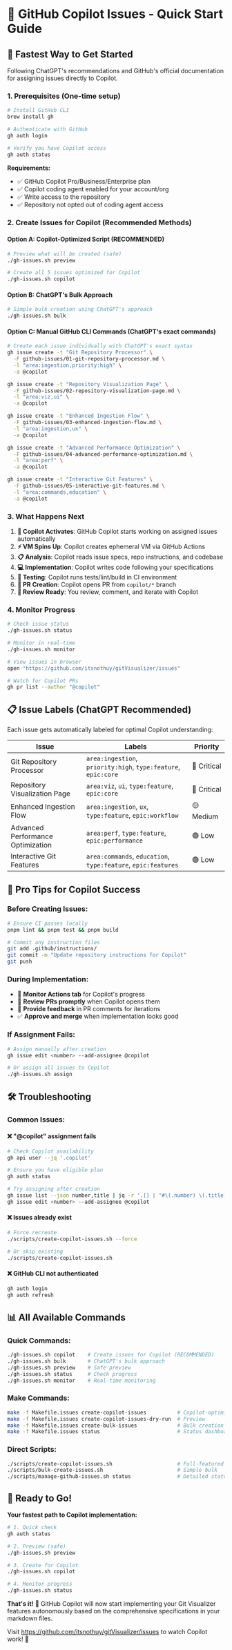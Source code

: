 # 🤖 GitHub Copilot Issues - Quick Start Guide

## 🚀 **Fastest Way to Get Started**

Following ChatGPT's recommendations and GitHub's official documentation for assigning issues directly to Copilot.

### **1. Prerequisites (One-time setup)**

```bash
# Install GitHub CLI
brew install gh

# Authenticate with GitHub
gh auth login

# Verify you have Copilot access
gh auth status
```

**Requirements:**
- ✅ GitHub Copilot Pro/Business/Enterprise plan
- ✅ Copilot coding agent enabled for your account/org
- ✅ Write access to the repository
- ✅ Repository not opted out of coding agent access

### **2. Create Issues for Copilot (Recommended Methods)**

#### **Option A: Copilot-Optimized Script (RECOMMENDED)**
```bash
# Preview what will be created (safe)
./gh-issues.sh preview

# Create all 5 issues optimized for Copilot
./gh-issues.sh copilot
```

#### **Option B: ChatGPT's Bulk Approach**
```bash
# Simple bulk creation using ChatGPT's approach
./gh-issues.sh bulk
```

#### **Option C: Manual GitHub CLI Commands (ChatGPT's exact commands)**
```bash
# Create each issue individually with ChatGPT's exact syntax
gh issue create -t "Git Repository Processor" \
  -F github-issues/01-git-repository-processor.md \
  -l "area:ingestion,priority:high" \
  -a @copilot

gh issue create -t "Repository Visualization Page" \
  -F github-issues/02-repository-visualization-page.md \
  -l "area:viz,ui" \
  -a @copilot

gh issue create -t "Enhanced Ingestion Flow" \
  -F github-issues/03-enhanced-ingestion-flow.md \
  -l "area:ingestion,ux" \
  -a @copilot

gh issue create -t "Advanced Performance Optimization" \
  -F github-issues/04-advanced-performance-optimization.md \
  -l "area:perf" \
  -a @copilot

gh issue create -t "Interactive Git Features" \
  -F github-issues/05-interactive-git-features.md \
  -l "area:commands,education" \
  -a @copilot
```

### **3. What Happens Next**

1. **🤖 Copilot Activates**: GitHub Copilot starts working on assigned issues automatically
2. **⚡ VM Spins Up**: Copilot creates ephemeral VM via GitHub Actions
3. **📋 Analysis**: Copilot reads issue specs, repo instructions, and codebase
4. **💻 Implementation**: Copilot writes code following your specifications
5. **🧪 Testing**: Copilot runs tests/lint/build in CI environment
6. **📝 PR Creation**: Copilot opens PR from `copilot/*` branch
7. **👀 Review Ready**: You review, comment, and iterate with Copilot

### **4. Monitor Progress**

```bash
# Check issue status
./gh-issues.sh status

# Monitor in real-time
./gh-issues.sh monitor

# View issues in browser
open "https://github.com/itsnothuy/gitVisualizer/issues"

# Watch for Copilot PRs
gh pr list --author "@copilot"
```

## 📋 **Issue Labels (ChatGPT Recommended)**

Each issue gets automatically labeled for optimal Copilot understanding:

| Issue | Labels | Priority |
|-------|--------|----------|
| Git Repository Processor | `area:ingestion`, `priority:high`, `type:feature`, `epic:core` | 🔴 Critical |
| Repository Visualization Page | `area:viz`, `ui`, `type:feature`, `epic:core` | 🔴 Critical |
| Enhanced Ingestion Flow | `area:ingestion`, `ux`, `type:feature`, `epic:workflow` | 🟡 Medium |
| Advanced Performance Optimization | `area:perf`, `type:feature`, `epic:performance` | 🟢 Low |
| Interactive Git Features | `area:commands`, `education`, `type:feature`, `epic:features` | 🟢 Low |

## 🎯 **Pro Tips for Copilot Success**

### **Before Creating Issues:**
```bash
# Ensure CI passes locally
pnpm lint && pnpm test && pnpm build

# Commit any instruction files
git add .github/instructions/
git commit -m "Update repository instructions for Copilot"
git push
```

### **During Implementation:**
- 👀 **Monitor Actions tab** for Copilot's progress
- 💬 **Review PRs promptly** when Copilot opens them
- 🔄 **Provide feedback** in PR comments for iterations
- ✅ **Approve and merge** when implementation looks good

### **If Assignment Fails:**
```bash
# Assign manually after creation
gh issue edit <number> --add-assignee @copilot

# Or assign all issues to Copilot
./gh-issues.sh assign
```

## 🛠️ **Troubleshooting**

### **Common Issues:**

#### **❌ "@copilot" assignment fails**
```bash
# Check Copilot availability
gh api user --jq '.copilot'

# Ensure you have eligible plan
gh auth status

# Try assigning after creation
gh issue list --json number,title | jq -r '.[] | "#\(.number) \(.title)"'
gh issue edit <number> --add-assignee @copilot
```

#### **❌ Issues already exist**
```bash
# Force recreate
./scripts/create-copilot-issues.sh --force

# Or skip existing
./scripts/create-copilot-issues.sh
```

#### **❌ GitHub CLI not authenticated**
```bash
gh auth login
gh auth refresh
```

## 📊 **All Available Commands**

### **Quick Commands:**
```bash
./gh-issues.sh copilot    # Create issues for Copilot (RECOMMENDED)
./gh-issues.sh bulk       # ChatGPT's bulk approach
./gh-issues.sh preview    # Safe preview
./gh-issues.sh status     # Check progress
./gh-issues.sh monitor    # Real-time monitoring
```

### **Make Commands:**
```bash
make -f Makefile.issues create-copilot-issues          # Copilot-optimized
make -f Makefile.issues create-copilot-issues-dry-run  # Preview
make -f Makefile.issues create-bulk-issues             # Bulk creation
make -f Makefile.issues status                         # Status dashboard
```

### **Direct Scripts:**
```bash
./scripts/create-copilot-issues.sh                     # Full-featured
./scripts/bulk-create-issues.sh                        # Simple bulk
./scripts/manage-github-issues.sh status               # Detailed status
```

## 🎉 **Ready to Go!**

**Your fastest path to Copilot implementation:**

```bash
# 1. Quick check
gh auth status

# 2. Preview (safe)
./gh-issues.sh preview

# 3. Create for Copilot
./gh-issues.sh copilot

# 4. Monitor progress
./gh-issues.sh status
```

**That's it!** 🚀 GitHub Copilot will now start implementing your Git Visualizer features autonomously based on the comprehensive specifications in your markdown files.

Visit https://github.com/itsnothuy/gitVisualizer/issues to watch Copilot work! 🤖